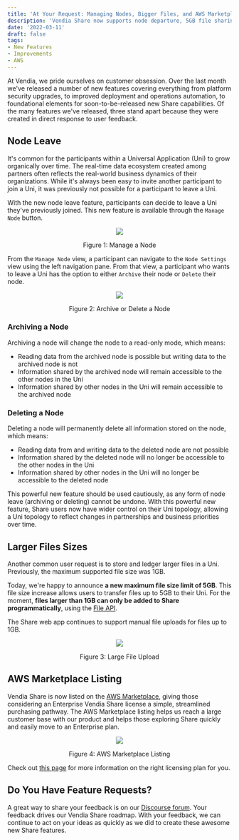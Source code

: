 ```yaml
---
title: 'At Your Request: Managing Nodes, Bigger Files, and AWS Marketplace!'
description: 'Vendia Share now supports node departure, 5GB file sharing, and can be purchased on the AWS Marketplace'
date: '2022-03-11'
draft: false
tags:
- New Features
- Improvements
- AWS
---
```


At Vendia, we pride ourselves on customer obsession.  Over the last month we've released a number of new features covering everything from platform security upgrades, to improved deployment and operations automation, to foundational elements for soon-to-be-released new Share capabilities.  Of the many features we've released, three stand apart because they were created in direct response to user feedback.


## Node Leave

It's common for the participants within a Universal Application (Uni) to grow organically over time.  The real-time data ecosystem created among partners often reflects the real-world business dynamics of their organizations.  While it's always been easy to invite another participant to join a Uni, it was previously not possible for a participant to leave a Uni.

With the new node leave feature, participants can decide to leave a Uni they've previously joined.  This new feature is available through the `Manage Node` button.

<p align="center">
  <img src="https://d24nhiikxn5jns.cloudfront.net/optimized/user-images.githubusercontent.com..85032783..157789751-ec064e2d-6a1e-4501-ae36-90316cb56c74.png" />
</p>
<p align="center">Figure 1: Manage a Node</p>


From the `Manage Node` view, a participant can navigate to the `Node Settings` view using the left navigation pane.  From that view, a participant who wants to leave a Uni has the option to either `Archive` their node or `Delete` their node.

<p align="center">
  <img src="https://d24nhiikxn5jns.cloudfront.net/optimized/user-images.githubusercontent.com..85032783..157789752-ffe54730-da64-4d5a-903d-fb0ca64dd611.png" />
</p>
<p align="center">Figure 2: Archive or Delete a Node</p>


### Archiving a Node

Archiving a node will change the node to a read-only mode, which means:

* Reading data from the archived node is possible but writing data to the archived node is not
* Information shared by the archived node will remain accessible to the other nodes in the Uni
* Information shared by other nodes in the Uni will remain accessible to the archived node


### Deleting a Node

Deleting a node will permanently delete all information stored on the node, which means:

* Reading data from and writing data to the deleted node are not possible
* Information shared by the deleted node will no longer be accessible to the other nodes in the Uni
* Information shared by other nodes in the Uni will no longer be accessible to the deleted node

This powerful new feature should be used cautiously, as any form of node leave (archiving or deleting) cannot be undone.  With this powerful new feature, Share users now have wider control on their Uni topology, allowing a Uni topology to reflect changes in partnerships and business priorities over time.


## Larger Files Sizes

Another common user request is to store and ledger larger files in a Uni.  Previously, the maximum supported file size was 1GB.

Today, we're happy to announce **a new maximum file size limit of 5GB**.  This file size increase allows users to transfer files up to 5GB to their Uni.  For the moment, **files larger than 1GB can only be added to Share programmatically**, using the [File API](https://www.vendia.net/docs/share/file-api).

The Share web app continues to support manual file uploads for files up to 1GB.

<p align="center">
  <img src="https://d24nhiikxn5jns.cloudfront.net/optimized/user-images.githubusercontent.com..85032783..157789753-09b4a8ce-4f67-4b18-97bc-9e09c13592da.png" />
</p>
<p align="center">Figure 3: Large File Upload</p>

## AWS Marketplace Listing

Vendia Share is now listed on the [AWS Marketplace](https://aws.amazon.com/marketplace/pp/prodview-6rjbm2je2n6ki?sr=0-1&ref_=beagle&applicationId=AWSMPContessa), giving those considering an Enterprise Vendia Share license a simple, streamlined purchasing pathway.  The AWS Marketplace listing helps us reach a large customer base with our product and helps those exploring Share quickly and easily move to an Enterprise plan.

<p align="center">
  <img src="https://d24nhiikxn5jns.cloudfront.net/optimized/user-images.githubusercontent.com..85032783..157789754-32014ead-0147-4d3b-8ac3-20a2c2f8a5ff.png" />
</p>
<p align="center">Figure 4: AWS Marketplace Listing</p>

Check out [this page](https://www.vendia.net/pricing) for more information on the right licensing plan for you.

## Do You Have Feature Requests?

A great way to share your feedback is on our [Discourse forum](https://community.vendia.net/c/features-requests/2).  Your feedback drives our Vendia Share roadmap. With your feedback, we can continue to act on your ideas as quickly as we did to create these awesome new Share features.
